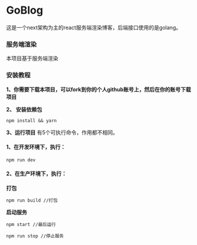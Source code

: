 # GoBlog
这是一个next架构为主的react服务端渲染博客，后端接口使用的是golang。

### 服务端渲染
本项目基于服务端渲染

### 安装教程
**1、你需要下载本项目，可以fork到你的个人github账号上，然后在你的账号下载项目**

**2、 安装依赖包**
```text
npm install && yarn
```

**3、运行项目**
有5个可执行命令，作用都不相同。

#### 1、在开发环境下，执行：
```text
npm run dev
```

#### 2、在生产环境下，执行：

**打包**

```text
npm run build //打包
```

**启动服务**
```text
npm start //最后运行

npm run stop //停止服务
```